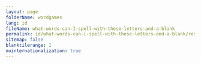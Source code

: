 ```yaml
---
layout: page
folderName: wordgames
lang: id
fileName: what-words-can-I-spell-with-these-letters-and-a-blank
permalink: id/what-words-can-i-spell-with-these-letters-and-a-blank/result
sitemap: false
blanktilerange: 1
nointernationalization: true
---
```


